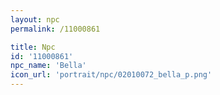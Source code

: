 ```yaml
---
layout: npc
permalink: /11000861

title: Npc
id: '11000861'
npc_name: 'Bella'
icon_url: 'portrait/npc/02010072_bella_p.png'
---
```

